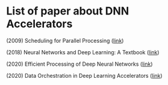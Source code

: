 # List of paper about DNN Accelerators 


(2009) Scheduling for Parallel Processing ([link](https://link.springer.com/book/10.1007/978-1-84882-310-5))

(2018) Neural Networks and Deep Learning: A Textbook ([link](https://link.springer.com/book/10.1007/978-3-319-94463-0))

(2020) Efficient Processing of Deep Neural Networks ([link](https://www.morganclaypoolpublishers.com/catalog_Orig/product_info.php?products_id=1530))

(2020) Data Orchestration in Deep Learning Accelerators ([link](https://www.morganclaypoolpublishers.com/catalog_Orig/product_info.php?products_id=1567))
